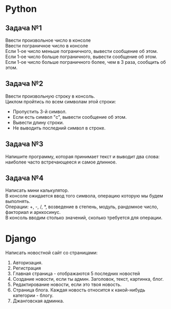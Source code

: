 # Python
## Задача №1 </br> 
Ввести произвольное число в консоле </br>
Ввести пограничное число в консоле </br>
Если 1-ое число меньше пограничного, вывести сообщение об этом. </br>
Если 1-ое число больше пограничного, вывести сообщение об этом. </br>
Если 1-ое число больше пограничного более, чем в 3 раза, сообщить об этом.

## Задача №2 </br>
Ввести произвольную строку в консоль. </br>
Циклом пройтись по всем символам этой строки: </br>
* Пропустить 3-й символ. </br>
* Если есть символ "c", вывести сообщение об этом. </br>
* Вывести длину строки. </br>
* Не выводить последний символ в строке. </br>

## Задача №3 </br>
Напишите программу, которая принимает текст и выводит два слова: наиболее часто встречающееся и самое длинное.

## Задача №4 </br>
Написать мини калькулятор.</br>
В консоле ожидается ввод того символа, операцию которую мы будем выполнять.</br>
Операции: +, -, /, *, возведение в степень, модуль, рандомное число, факториал и
арккосинус.</br>
В консоль вводим столько значений, сколько требуется для операции.

# Django

Написать новостной сайт со страницами:
1. Авторизация.
2. Регистрация
3. Главная страница - отображаются 5 последних новостей
4. Создание новости, если ты админ. Заголовок, текст, картинка, блог.
5. Редактирование новости, если это твоя новость.
6. Страница блога. Каждая новость относится к какой-нибудь категории - блогу.
7. Джанговская админка.
